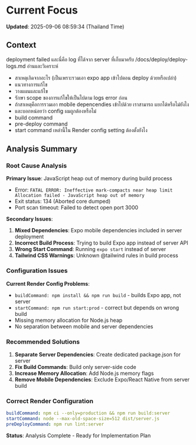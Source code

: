# Current Focus

**Updated**: 2025-09-06 08:59:34 (Thailand Time)

## Context

deployment failed และนี่คือ log ที่ได้จาก server ที่เก็บมาครับ /docs/deploy/deploy-logs.md อ่านและวิเคราะห์ 
 - สาเหตุเกิดจากอะไร (เป็นเพราะรวมเอา expo app เข้าไปตอน deploy ด้วยหรือเปล่า) 
 - แนวทางการแก้ไข 
 - วางแผนและแก้ไข 
 - รักษา scope ของการแก้ไขให้เป็นไปตาม logs error ก่อน 
 - ถ้าสาเหตุคือการรวมเอา mobile depencendies เข้าไปด้วย เราสามารถ แยกได้หรือไม่ยังไง 
 - และบอกหน่อยว่า config ผมถูกต้องหรือไม่ 
 - build command 
 - pre-deploy command 
 - start command 
 เหล่านี้ใน Render config setting ต้องตั้งยังไง

## Analysis Summary

### Root Cause Analysis

**Primary Issue**: JavaScript heap out of memory during build process
- Error: `FATAL ERROR: Ineffective mark-compacts near heap limit Allocation failed - JavaScript heap out of memory`
- Exit status: 134 (Aborted core dumped)
- Port scan timeout: Failed to detect open port 3000

**Secondary Issues**:
1. **Mixed Dependencies**: Expo mobile dependencies included in server deployment
2. **Incorrect Build Process**: Trying to build Expo app instead of server API
3. **Wrong Start Command**: Running `expo start` instead of server
4. **Tailwind CSS Warnings**: Unknown @tailwind rules in build process

### Configuration Issues

**Current Render Config Problems**:
- `buildCommand: npm install && npm run build` - builds Expo app, not server
- `startCommand: npm run start:prod` - correct but depends on wrong build
- Missing memory allocation for Node.js heap
- No separation between mobile and server dependencies

### Recommended Solutions

1. **Separate Server Dependencies**: Create dedicated package.json for server
2. **Fix Build Commands**: Build only server-side code
3. **Increase Memory Allocation**: Add Node.js memory flags
4. **Remove Mobile Dependencies**: Exclude Expo/React Native from server build

### Correct Render Configuration

```yaml
buildCommand: npm ci --only=production && npm run build:server
startCommand: node --max-old-space-size=512 dist/server.js
preDeployCommand: npm run lint:server
```

**Status**: Analysis Complete - Ready for Implementation Plan
